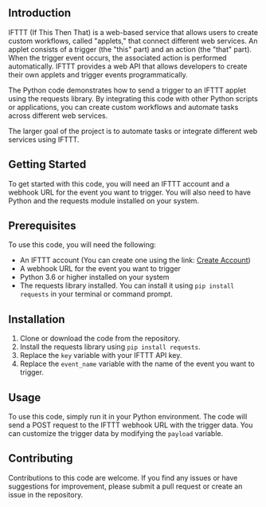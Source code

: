## Introduction

IFTTT (If This Then That) is a web-based service that allows users to create custom workflows, called "applets," that connect different web services. An applet consists of a trigger (the "this" part) and an action (the "that" part). When the trigger event occurs, the associated action is performed automatically. IFTTT provides a web API that allows developers to create their own applets and trigger events programmatically.

The Python code demonstrates how to send a trigger to an IFTTT applet using the requests library. By integrating this code with other Python scripts or applications, you can create custom workflows and automate tasks across different web services.

The larger goal of the project is to automate tasks or integrate different web services using IFTTT.

## Getting Started

To get started with this code, you will need an IFTTT account and a webhook URL for the event you want to trigger. You will also need to have Python and the requests module installed on your system.

## Prerequisites

To use this code, you will need the following:

-   An IFTTT account (You can create one using the link: [Create Account](https://ifttt.com/join))
-   A webhook URL for the event you want to trigger
-   Python 3.6 or higher installed on your system
-   The requests library installed. You can install it using `pip install requests` in your terminal or command prompt.

## Installation

1.  Clone or download the code from the repository.
2.  Install the requests library using `pip install requests`.
3.  Replace the `key` variable with your IFTTT API key.
4.  Replace the `event_name` variable with the name of the event you want to trigger.

## Usage

To use this code, simply run it in your Python environment. The code will send a POST request to the IFTTT webhook URL with the trigger data. You can customize the trigger data by modifying the `payload` variable.

## Contributing

Contributions to this code are welcome. If you find any issues or have suggestions for improvement, please submit a pull request or create an issue in the repository.

